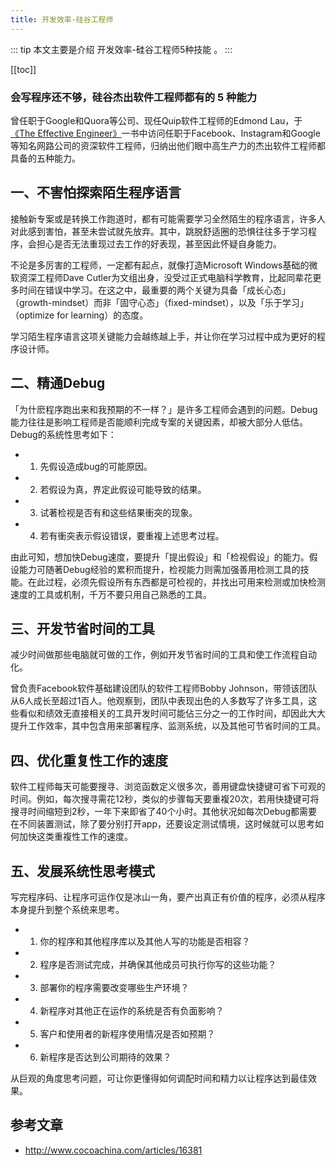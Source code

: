 ```yaml
---
title: 开发效率-硅谷工程师
---
```


::: tip
本文主要是介绍 开发效率-硅谷工程师5种技能 。
:::

[[toc]]

### 会写程序还不够，硅谷杰出软件工程师都有的 5 种能力


曾任职于Google和Quora等公司、现任Quip软件工程师的Edmond Lau，于[《The Effective Engineer》](https://www.theeffectiveengineer.com/book)一书中访问任职于Facebook、Instagram和Google等知名网路公司的资深软件工程师，归纳出他们眼中高生产力的杰出软件工程师都具备的五种能力。

## 一、不害怕探索陌生程序语言

接触新专案或是转换工作跑道时，都有可能需要学习全然陌生的程序语言，许多人对此感到害怕，甚至未尝试就先放弃。其中，跳脱舒适圈的恐惧往往多于学习程序，会担心是否无法重现过去工作的好表现，甚至因此怀疑自身能力。

不论是多厉害的工程师，一定都有起点，就像打造Microsoft Windows基础的微软资深工程师Dave Cutler为文组出身，没受过正式电脑科学教育，比起同辈花更多时间在错误中学习。在这之中，最重要的两个关键为具备「成长心态」（growth-mindset）而非「固守心态」（fixed-mindset），以及「乐于学习」（optimize for learning）的态度。

学习陌生程序语言这项关键能力会越练越上手，并让你在学习过程中成为更好的程序设计师。

## 二、精通Debug

「为什麽程序跑出来和我预期的不一样？」是许多工程师会遇到的问题。Debug能力往往是影响工程师是否能顺利完成专案的关键因素，却被大部分人低估。Debug的系统性思考如下：

- 1. 先假设造成bug的可能原因。
- 2. 若假设为真，界定此假设可能导致的结果。
- 3. 试著检视是否有和这些结果衝突的现象。
- 4. 若有衝突表示假设错误，要重複上述思考过程。

由此可知，想加快Debug速度，要提升「提出假设」和「检视假设」的能力。假设能力可随著Debug经验的累积而提升，检视能力则需加强善用检测工具的技能。在此过程，必须先假设所有东西都是可检视的，并找出可用来检测或加快检测速度的工具或机制，千万不要只用自己熟悉的工具。

## 三、开发节省时间的工具

减少时间做那些电脑就可做的工作，例如开发节省时间的工具和使工作流程自动化。

曾负责Facebook软件基础建设团队的软件工程师Bobby Johnson，带领该团队从6人成长至超过1百人。他观察到，团队中表现出色的人多数写了许多工具，这些看似和绩效无直接相关的工具开发时间可能佔三分之一的工作时间，却因此大大提升工作效率，其中包含用来部署程序、监测系统，以及其他可节省时间的工具。

## 四、优化重复性工作的速度

软件工程师每天可能要搜寻、浏览函数定义很多次，善用键盘快捷键可省下可观的时间。例如，每次搜寻需花12秒，类似的步骤每天要重複20次，若用快捷键可将搜寻时间缩短到2秒，一年下来即省了40个小时。其他状况如每次Debug都需要在不同装置测试，除了要分别打开app，还要设定测试情境，这时候就可以思考如何加快这类重複性工作的速度。

## 五、发展系统性思考模式

写完程序码、让程序可运作仅是冰山一角，要产出真正有价值的程序，必须从程序本身提升到整个系统来思考。

- 1. 你的程序和其他程序库以及其他人写的功能是否相容？
- 2. 程序是否测试完成，并确保其他成员可执行你写的这些功能？
- 3. 部署你的程序需要改变哪些生产环境？
- 4. 新程序对其他正在运作的系统是否有负面影响？
- 5. 客户和使用者的新程序使用情况是否如预期？
- 6. 新程序是否达到公司期待的效果？

从巨观的角度思考问题，可让你更懂得如何调配时间和精力以让程序达到最佳效果。
## 参考文章
* http://www.cocoachina.com/articles/16381
